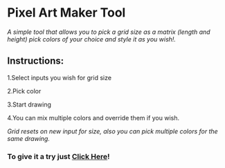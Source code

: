 # Pixel Art Maker Tool

*A simple tool that allows you to pick a grid size as a matrix (length and height) pick colors of your choice and style it as you wish!.*

## Instructions:


1.Select inputs you wish for grid size


2.Pick color


3.Start drawing


4.You can mix multiple colors and override them if you wish.


*Grid resets on new input for size, also you can pick multiple colors for the same drawing.*
### To give it a try just [Click Here](https://safei-ashraf.github.io/Pixel-Art-Maker/index.html)!


